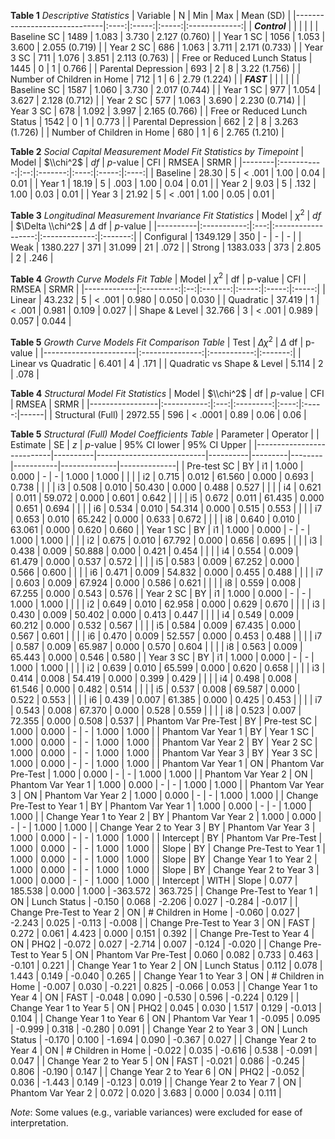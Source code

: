 **Table 1**
*Descriptive Statistics*
| Variable                     |   N  |  Min  |  Max  |   Mean (SD)   |
|------------------------------|:----:|:-----:|:-----:|:-------------:|
| ***Control***                 |      |       |       |               |
| Baseline SC                  | 1489 | 1.083 | 3.730 | 2.127 (0.760) |
| Year 1 SC                    | 1056 | 1.053 | 3.600 | 2.055 (0.719) |
| Year 2 SC                    |  686 | 1.063 | 3.711 | 2.171 (0.733) |
| Year 3 SC                    |  711 | 1.076 | 3.851 | 2.113 (0.763) |
| Free or Reduced Lunch Status | 1445 |   0   |   1   |     0.766     |
| Parental Depression          |  693 |   2   |   8   |  3.22 (1.756) |
| Number of Children in Home   |  712 |   1   |   6   |  2.79 (1.224) |
| ***FAST***                     |      |       |       |               |
| Baseline SC                  | 1587 | 1.060 | 3.730 | 2.017 (0.744) |
| Year 1 SC                    |  977 | 1.054 | 3.627 | 2.128 (0.712) |
| Year 2 SC                    |  577 | 1.063 | 3.690 | 2.230 (0.714) |
| Year 3 SC                    |  678 | 1.092 | 3.997 | 2.165 (0.766) |
| Free or Reduced Lunch Status | 1542 |   0   |   1   |     0.773     |
| Parental Depression          |  662 |   2   |   8   | 3.263 (1.726) |
| Number of Children in Home   |  680 |   1   |   6   | 2.765 (1.210) |

**Table 2**
*Social Capital Measurement Model Fit Statistics by Timepoint*
|   Model  | $\\chi^2$ | *df* | *p*-value |  CFI | RMSEA | SRMR |
|--------|:-----------:|:--:|:-------:|:----:|:-----:|:----:|
| Baseline |    28.30    |  5 |  < .001 | 1.00 |  0.04 | 0.01 |
| Year 1   |    18.19    |  5 |   .003  | 1.00 |  0.04 | 0.01 |
| Year 2   |     9.03    |  5 |   .132  | 1.00 |  0.03 | 0.01 |
| Year 3   |    21.92    |  5 |  < .001 | 1.00 |  0.05 | 0.01 |

**Table 3**
*Longitudinal Measurement Invariance Fit Statistics*
|    Model   | $\chi^2$ |  *df* | $\Delta \\chi^2$ | $\Delta$ df | *p*-value |
|----------|:-----------:|:---:|:------------------:|:-------------:|:-------:|
| Configural |   1349.129  | 350 |          -         |       -       |    -    |
|    Weak    |   1380.227  | 371 |       31.099       |       21      |   .072  |
|   Strong   |   1383.033  | 373 |        2.805       |       2       |   .246  |

**Table 4**
*Growth Curve Models Fit Table*
|     Model     | $\chi^2$ | df | p-value |  CFI  | RMSEA |  SRMR |
|-------------|:---------:|:--:|:-------:|:-----:|:-----:|:-----:|
| Linear        |   43.232  |  5 |  < .001 | 0.980 | 0.050 | 0.030 |
| Quadratic     |   37.419  |  1 |  < .001 | 0.981 | 0.109 | 0.027 |
| Shape & Level |  32.766  |  3 |  < .001 | 0.989 | 0.057 | 0.044 |

**Table 5**
*Growth Curve Models Fit Comparison Table*
|           Test          | $\Delta \chi^2$ | $\Delta$ df | p-value |
|-----------------------|:---------------:|:-----------:|:-------:|
| Linear vs Quadratic     |      6.401      |      4      |   .171  |
| Quadratic vs Shape & Level |      5.114      |      2      |   .078  |

**Table 4**
*Structural Model Fit Statistics*
|       Model       | $\\chi^2$ |  df | *p*-value |  CFI | RMSEA | SRMR |
|-----------------|:-----------:|:---:|:---------:|:----:|:-----:|------|
| Structural (Full) |   2972.55   | 596 |  < .0001  | 0.89 |  0.06 | 0.06 |

**Table 5**
*Structural (Full) Model Coefficients Table*
| Parameter                 | Operator |                           | Estimate | SE      | *z*    | *p*-value | 95% CI lower | 95% CI Upper |
|---------------------------|----------|---------------------------|----------|---------|--------|-----------|--------------|--------------|
| Pre-test SC               | BY       | i1                        | 1.000    | 0.000   | -      | -         | 1.000        | 1.000        |
|                           |          | i2                        | 0.715    | 0.012   | 61.560 | 0.000     | 0.693        | 0.738        |
|                           |          | i3                        | 0.508    | 0.010   | 50.430 | 0.000     | 0.488        | 0.527        |
|                           |          | i4                        | 0.621    | 0.011   | 59.072 | 0.000     | 0.601        | 0.642        |
|                           |          | i5                        | 0.672    | 0.011   | 61.435 | 0.000     | 0.651        | 0.694        |
|                           |          | i6                        | 0.534    | 0.010   | 54.314 | 0.000     | 0.515        | 0.553        |
|                           |          | i7                        | 0.653    | 0.010   | 65.242 | 0.000     | 0.633        | 0.672        |
|                           |          | i8                        | 0.640    | 0.010   | 63.061 | 0.000     | 0.620        | 0.660        |
| Year 1 SC                 | BY       | i1                        | 1.000    | 0.000   | -      | -         | 1.000        | 1.000        |
|                           |          | i2                        | 0.675    | 0.010   | 67.792 | 0.000     | 0.656        | 0.695        |
|                           |          | i3                        | 0.438    | 0.009   | 50.888 | 0.000     | 0.421        | 0.454        |
|                           |          | i4                        | 0.554    | 0.009   | 61.479 | 0.000     | 0.537        | 0.572        |
|                           |          | i5                        | 0.583    | 0.009   | 67.252 | 0.000     | 0.566        | 0.600        |
|                           |          | i6                        | 0.471    | 0.009   | 54.832 | 0.000     | 0.455        | 0.488        |
|                           |          | i7                        | 0.603    | 0.009   | 67.924 | 0.000     | 0.586        | 0.621        |
|                           |          | i8                        | 0.559    | 0.008   | 67.255 | 0.000     | 0.543        | 0.576        |
| Year 2 SC                 | BY       | i1                        | 1.000    | 0.000   | -      | -         | 1.000        | 1.000        |
|                           |          | i2                        | 0.649    | 0.010   | 62.958 | 0.000     | 0.629        | 0.670        |
|                           |          | i3                        | 0.430    | 0.009   | 50.402 | 0.000     | 0.413        | 0.447        |
|                           |          | i4                        | 0.549    | 0.009   | 60.212 | 0.000     | 0.532        | 0.567        |
|                           |          | i5                        | 0.584    | 0.009   | 67.435 | 0.000     | 0.567        | 0.601        |
|                           |          | i6                        | 0.470    | 0.009   | 52.557 | 0.000     | 0.453        | 0.488        |
|                           |          | i7                        | 0.587    | 0.009   | 65.987 | 0.000     | 0.570        | 0.604        |
|                           |          | i8                        | 0.563    | 0.009   | 65.443 | 0.000     | 0.546        | 0.580        |
| Year 3 SC                 | BY       | i1                        | 1.000    | 0.000   | -      | -         | 1.000        | 1.000        |
|                           |          | i2                        | 0.639    | 0.010   | 65.599 | 0.000     | 0.620        | 0.658        |
|                           |          | i3                        | 0.414    | 0.008   | 54.419 | 0.000     | 0.399        | 0.429        |
|                           |          | i4                        | 0.498    | 0.008   | 61.546 | 0.000     | 0.482        | 0.514        |
|                           |          | i5                        | 0.537    | 0.008   | 69.587 | 0.000     | 0.522        | 0.553        |
|                           |          | i6                        | 0.439    | 0.007   | 61.385 | 0.000     | 0.425        | 0.453        |
|                           |          | i7                        | 0.543    | 0.008   | 67.370 | 0.000     | 0.528        | 0.559        |
|                           |          | i8                        | 0.523    | 0.007   | 72.355 | 0.000     | 0.508        | 0.537        |
| Phantom Var Pre-Test      | BY       | Pre-test SC               | 1.000    | 0.000   | -      | -         | 1.000        | 1.000        |
| Phantom Var Year 1        | BY       | Year 1 SC                 | 1.000    | 0.000   | -      | -         | 1.000        | 1.000        |
| Phantom Var Year 2        | BY       | Year 2 SC                 | 1.000    | 0.000   | -      | -         | 1.000        | 1.000        |
| Phantom Var Year 3        | BY       | Year 3 SC                 | 1.000    | 0.000   | -      | -         | 1.000        | 1.000        |
| Phantom Var Year 1        | ON       | Phantom Var Pre-Test      | 1.000    | 0.000   | -      | -         | 1.000        | 1.000        |
| Phantom Var Year 2        | ON       | Phantom Var Year 1        | 1.000    | 0.000   | -      | -         | 1.000        | 1.000        |
| Phantom Var Year 3        | ON       | Phantom Var Year 2        | 1.000    | 0.000   | -      | -         | 1.000        | 1.000        |
| Change Pre-Test to Year 1 | BY       | Phantom Var Year 1        | 1.000    | 0.000   | -      | -         | 1.000        | 1.000        |
| Change Year 1 to Year 2   | BY       | Phantom Var Year 2        | 1.000    | 0.000   | -      | -         | 1.000        | 1.000        |
| Change Year 2 to Year 3   | BY       | Phantom Var Year 3        | 1.000    | 0.000   | -      | -         | 1.000        | 1.000        |
| Intercept                 | BY       | Phantom Var Pre-Test      | 1.000    | 0.000   | -      | -         | 1.000        | 1.000        |
| Slope                     | BY       | Change Pre-Test to Year 1 | 1.000    | 0.000   | -      | -         | 1.000        | 1.000        |
| Slope                     | BY       | Change Year 1 to Year 2   | 1.000    | 0.000   | -      | -         | 1.000        | 1.000        |
| Slope                     | BY       | Change Year 2 to Year 3   | 1.000    | 0.000   | -      | -         | 1.000        | 1.000        |
| Intercept                 | WITH     | Slope                     | 0.077    | 185.538 | 0.000  | 1.000     | -363.572     | 363.725      |
| Change Pre-Test to Year 1 | ON       | Lunch Status              | -0.150   | 0.068   | -2.206 | 0.027     | -0.284       | -0.017       |
| Change Pre-Test to Year 2 | ON       | # Children in Home        | -0.060   | 0.027   | -2.243 | 0.025     | -0.113       | -0.008       |
| Change Pre-Test to Year 3 | ON       | FAST                      | 0.272    | 0.061   | 4.423  | 0.000     | 0.151        | 0.392        |
| Change Pre-Test to Year 4 | ON       | PHQ2                      | -0.072   | 0.027   | -2.714 | 0.007     | -0.124       | -0.020       |
| Change Pre-Test to Year 5 | ON       | Phantom Var Pre-Test      | 0.060    | 0.082   | 0.733  | 0.463     | -0.101       | 0.221        |
| Change Year 1 to Year 2   | ON       | Lunch Status              | 0.112    | 0.078   | 1.443  | 0.149     | -0.040       | 0.265        |
| Change Year 1 to Year 3   | ON       | # Children in Home        | -0.007   | 0.030   | -0.221 | 0.825     | -0.066       | 0.053        |
| Change Year 1 to Year 4   | ON       | FAST                      | -0.048   | 0.090   | -0.530 | 0.596     | -0.224       | 0.129        |
| Change Year 1 to Year 5   | ON       | PHQ2                      | 0.045    | 0.030   | 1.517  | 0.129     | -0.013       | 0.104        |
| Change Year 1 to Year 6   | ON       | Phantom Var Year 1        | -0.095   | 0.095   | -0.999 | 0.318     | -0.280       | 0.091        |
| Change Year 2 to Year 3   | ON       | Lunch Status              | -0.170   | 0.100   | -1.694 | 0.090     | -0.367       | 0.027        |
| Change Year 2 to Year 4   | ON       | # Children in Home        | -0.022   | 0.035   | -0.616 | 0.538     | -0.091       | 0.047        |
| Change Year 2 to Year 5   | ON       | FAST                      | -0.021   | 0.086   | -0.245 | 0.806     | -0.190       | 0.147        |
| Change Year 2 to Year 6   | ON       | PHQ2                      | -0.052   | 0.036   | -1.443 | 0.149     | -0.123       | 0.019        |
| Change Year 2 to Year 7   | ON       | Phantom Var Year 2        | 0.072    | 0.020   | 3.683  | 0.000     | 0.034        | 0.111        |

*Note*: Some values (e.g., variable variances) were excluded for ease of interpretation. 
